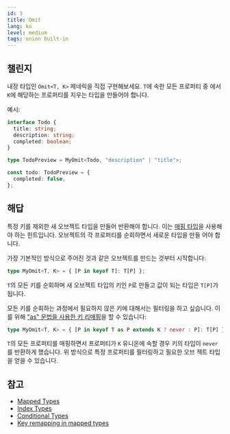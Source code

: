 ```yaml
---
id: 3
title: Omit
lang: ko
level: medium
tags: union built-in
---
```


## 챌린지

내장 타입인 `Omit<T, K>` 제네릭을 직접 구현해보세요. `T`에 속한 모든 프로퍼티 중
에서 `K`에 해당하는 프로퍼티를 지우는 타입을 만들어야 합니다.

예시:

```ts
interface Todo {
  title: string;
  description: string;
  completed: boolean;
}

type TodoPreview = MyOmit<Todo, "description" | "title">;

const todo: TodoPreview = {
  completed: false,
};
```

## 해답

특정 키를 제외한 새 오브젝트 타입을 만들어 반환해야 합니다. 이는
[매핑 타입](https://www.typescriptlang.org/docs/handbook/2/mapped-types.html)을
사용해야 하는 힌트입니다. 오브젝트의 각 프로퍼티를 순회하면서 새로운 타입을 만들
어야 합니다.

가장 기본적인 방식으로 주어진 것과 같은 오브젝트를 만드는 것부터 시작합니다:

```ts
type MyOmit<T, K> = { [P in keyof T]: T[P] };
```

`T`의 모든 키를 순회하며 새 오브젝트 타입의 키인 `P`로 만들고 값이 되는 타입은
`T[P]`가 됩니다.

모든 키를 순회하는 과정에서 필요하지 않은 키에 대해서는 필터링을 하고 싶습니다.
이를 위해
["as" 문법을 사용한 키 리매핑](https://www.typescriptlang.org/docs/handbook/release-notes/typescript-4-1.html#key-remapping-in-mapped-types)을
할 수 있습니다:

```ts
type MyOmit<T, K> = { [P in keyof T as P extends K ? never : P]: T[P] };
```

`T`의 모든 프로퍼티를 매핑하면서 프로퍼티가 `K` 유니온에 속할 경우 키의 타입이
`never`를 반환하게 했습니다. 위 방식으로 특정 프로퍼티를 필터링하고 필요한 오브
젝트 타입을 얻을 수 있습니다.

## 참고

- [Mapped Types](https://www.typescriptlang.org/docs/handbook/2/mapped-types.html)
- [Index Types](https://www.typescriptlang.org/docs/handbook/2/indexed-access-types.html)
- [Conditional Types](https://www.typescriptlang.org/docs/handbook/2/conditional-types.html)
- [Key remapping in mapped types](https://www.typescriptlang.org/docs/handbook/release-notes/typescript-4-1.html#key-remapping-in-mapped-types)
